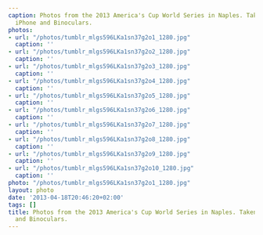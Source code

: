 ```yaml
---
caption: Photos from the 2013 America's Cup World Series in Naples. Taken with an
  iPhone and Binoculars.
photos:
- url: "/photos/tumblr_mlgs596LKa1sn37g2o1_1280.jpg"
  caption: ''
- url: "/photos/tumblr_mlgs596LKa1sn37g2o2_1280.jpg"
  caption: ''
- url: "/photos/tumblr_mlgs596LKa1sn37g2o3_1280.jpg"
  caption: ''
- url: "/photos/tumblr_mlgs596LKa1sn37g2o4_1280.jpg"
  caption: ''
- url: "/photos/tumblr_mlgs596LKa1sn37g2o5_1280.jpg"
  caption: ''
- url: "/photos/tumblr_mlgs596LKa1sn37g2o6_1280.jpg"
  caption: ''
- url: "/photos/tumblr_mlgs596LKa1sn37g2o7_1280.jpg"
  caption: ''
- url: "/photos/tumblr_mlgs596LKa1sn37g2o8_1280.jpg"
  caption: ''
- url: "/photos/tumblr_mlgs596LKa1sn37g2o9_1280.jpg"
  caption: ''
- url: "/photos/tumblr_mlgs596LKa1sn37g2o10_1280.jpg"
  caption: ''
photo: "/photos/tumblr_mlgs596LKa1sn37g2o1_1280.jpg"
layout: photo
date: '2013-04-18T20:46:20+02:00'
tags: []
title: Photos from the 2013 America's Cup World Series in Naples. Taken with an iPhone
  and Binoculars.
---
```

